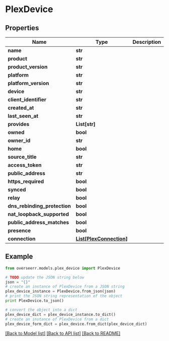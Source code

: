 # PlexDevice


## Properties
Name | Type | Description | Notes
------------ | ------------- | ------------- | -------------
**name** | **str** |  | 
**product** | **str** |  | 
**product_version** | **str** |  | 
**platform** | **str** |  | 
**platform_version** | **str** |  | [optional] 
**device** | **str** |  | 
**client_identifier** | **str** |  | 
**created_at** | **str** |  | 
**last_seen_at** | **str** |  | 
**provides** | **List[str]** |  | 
**owned** | **bool** |  | 
**owner_id** | **str** |  | [optional] 
**home** | **bool** |  | [optional] 
**source_title** | **str** |  | [optional] 
**access_token** | **str** |  | [optional] 
**public_address** | **str** |  | [optional] 
**https_required** | **bool** |  | [optional] 
**synced** | **bool** |  | [optional] 
**relay** | **bool** |  | [optional] 
**dns_rebinding_protection** | **bool** |  | [optional] 
**nat_loopback_supported** | **bool** |  | [optional] 
**public_address_matches** | **bool** |  | [optional] 
**presence** | **bool** |  | [optional] 
**connection** | [**List[PlexConnection]**](PlexConnection.md) |  | 

## Example

```python
from overseerr.models.plex_device import PlexDevice

# TODO update the JSON string below
json = "{}"
# create an instance of PlexDevice from a JSON string
plex_device_instance = PlexDevice.from_json(json)
# print the JSON string representation of the object
print PlexDevice.to_json()

# convert the object into a dict
plex_device_dict = plex_device_instance.to_dict()
# create an instance of PlexDevice from a dict
plex_device_form_dict = plex_device.from_dict(plex_device_dict)
```
[[Back to Model list]](../README.md#documentation-for-models) [[Back to API list]](../README.md#documentation-for-api-endpoints) [[Back to README]](../README.md)


